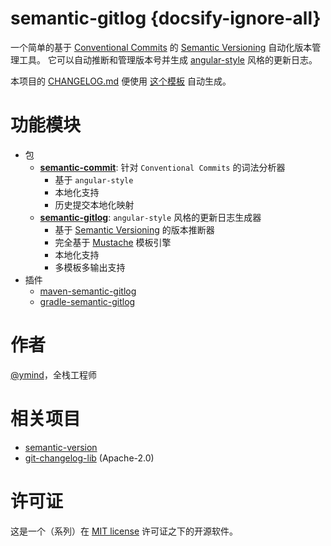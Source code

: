 # semantic-gitlog {docsify-ignore-all}

一个简单的基于 [Conventional Commits][2] 的 [Semantic Versioning][1] 自动化版本管理工具。
它可以自动推断和管理版本号并生成 [angular-style][3] 风格的更新日志。

本项目的 [CHANGELOG.md][4] 便使用 [这个模板][5] 自动生成。

# 功能模块

* 包
  - **[semantic-commit][11]**: 针对 `Conventional Commits` 的词法分析器
    - 基于 `angular-style`
    - 本地化支持
    - 历史提交本地化映射
  - **[semantic-gitlog][12]**: `angular-style` 风格的更新日志生成器
    - 基于 [Semantic Versioning][1] 的版本推断器
    - 完全基于 [Mustache][10] 模板引擎
    - 本地化支持
    - 多模板多输出支持
* 插件
  - [maven-semantic-gitlog][13]
  - [gradle-semantic-gitlog][14]

# 作者

[@ymind][6]，全栈工程师

# 相关项目

* [semantic-version][7]
* [git-changelog-lib][8] (Apache-2.0)

# 许可证

这是一个（系列）在 [MIT license][9] 许可证之下的开源软件。

[1]: https://semver.org/
[2]: https://conventionalcommits.org
[3]: https://github.com/angular/components/blob/master/CONTRIBUTING.md
[4]: https://github.com/semantic-gitlog/semantic-gitlog/blob/master/CHANGELOG.md
[5]: https://github.com/semantic-gitlog/semantic-gitlog/blob/master/config/gitlog/CHANGELOG.tpl.md
[6]: https://github.com/ymind
[7]: https://github.com/skuzzle/semantic-version
[8]: https://github.com/tomasbjerre/git-changelog-lib
[9]: https://opensource.org/licenses/MIT
[10]: http://mustache.github.io/
[11]: https://github.com/semantic-gitlog/semantic-commit
[12]: https://github.com/semantic-gitlog/semantic-gitlog
[13]: https://github.com/semantic-gitlog/maven-semantic-gitlog
[14]: https://github.com/semantic-gitlog/gradle-semantic-gitlog
